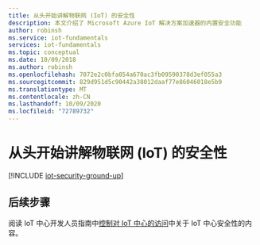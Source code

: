 ```yaml
---
title: 从头开始讲解物联网 (IoT) 的安全性
description: 本文介绍了 Microsoft Azure IoT 解决方案加速器的内置安全功能
author: robinsh
ms.service: iot-fundamentals
services: iot-fundamentals
ms.topic: conceptual
ms.date: 10/09/2018
ms.author: robinsh
ms.openlocfilehash: 7072e2c0bfa054a670ac3fb09590378d3ef055a3
ms.sourcegitcommit: 829d951d5c90442a38012daaf77e86046018e5b9
ms.translationtype: MT
ms.contentlocale: zh-CN
ms.lasthandoff: 10/09/2020
ms.locfileid: "72789732"
---
```

# <a name="security-for-internet-of-things-iot-from-the-ground-up"></a>从头开始讲解物联网 (IoT) 的安全性

[!INCLUDE [iot-security-ground-up](../../includes/iot-security-ground-up.md)]

## <a name="next-steps"></a>后续步骤

阅读 IoT 中心开发人员指南中[控制对 IoT 中心的访问](../iot-hub/iot-hub-devguide-security.md)中关于 IoT 中心安全性的内容。